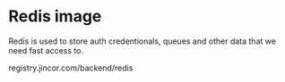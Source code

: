 # Redis image

Redis is used to store auth credentionals, queues and other data that we need 
fast access to.

registry.jincor.com/backend/redis
